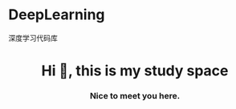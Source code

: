 # DeepLearning
深度学习代码库

<h1 align="center">Hi 👋, this is my study space</h1>
<h3 align="center">Nice to meet you here.</h3>

